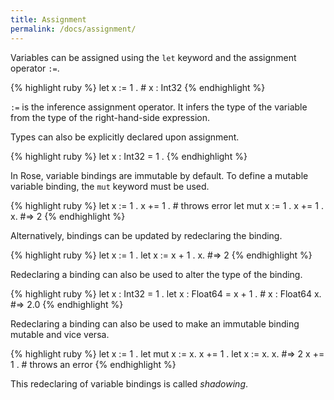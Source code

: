```yaml
---
title: Assignment
permalink: /docs/assignment/
---
```


Variables can be assigned using the `let` keyword and the assignment operator `:=`.

{% highlight ruby %}
    let x := 1 .
    # x : Int32
{% endhighlight %}

`:=` is the inference assignment operator. It infers the type of the variable from the type of the right-hand-side expression.

Types can also be explicitly declared upon assignment.

{% highlight ruby %}
    let x : Int32 = 1 .
{% endhighlight %}

In Rose, variable bindings are immutable by default. To define a mutable variable binding, the `mut` keyword must be used.

{% highlight ruby %}
    let x := 1 .
    x += 1 .    # throws error
    let mut x := 1 .
    x += 1 .
    x.  #=> 2
{% endhighlight %}

Alternatively, bindings can be updated by redeclaring the binding.

{% highlight ruby %}
    let x := 1 .
    let x := x + 1 .
    x.  #=> 2
{% endhighlight %}

Redeclaring a binding can also be used to alter the type of the binding.

{% highlight ruby %}
    let x : Int32 = 1 .
    let x : Float64 = x + 1 .
    # x : Float64
    x.  #=> 2.0
{% endhighlight %}

Redeclaring a binding can also be used to make an immutable binding mutable and vice versa.

{% highlight ruby %}
    let x := 1 .
    let mut x := x.
    x += 1 .
    let x := x.
    x.  #=> 2
    x += 1 .    # throws an error
{% endhighlight %}

This redeclaring of variable bindings is called _shadowing_.

